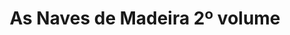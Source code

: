 ---
Numero: 440
title: As Naves de Madeira 2º volume
Autor: Bob Shaw
Co-autor: 
Ano-de-Publicacao: 1994
Titulo-original: The Wooden Spaceships
Tradutor: António Porto
Co-tradutor: 
Ano-de-edicao: 1987
alias: Bob-Shaw
Autor2-alias: 
Tradutor1-alias: Antonio-Porto
Tradutor2-alias: 
Titulo-link: 440-As-Naves-de-Madeira-2-volume
Capa: 
pags: 
Capa-link: 
---
